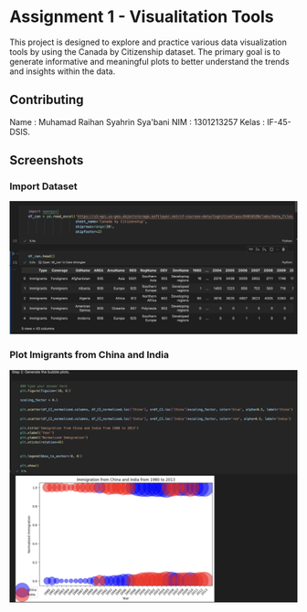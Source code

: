 # Assignment 1 - Visualitation Tools

This project is designed to explore and practice various data visualization tools by using the Canada by Citizenship dataset. The primary goal is to generate informative and meaningful plots to better understand the trends and insights within the data.

## Contributing

Name : Muhamad Raihan Syahrin Sya'bani
NIM : 1301213257
Kelas : IF-45-DSIS.

## Screenshots

<div align="start">
  <h3>Import Dataset</h3>
  <img src="screenshots/dataset.png" alt="Home Page">

  <h3>Plot Imigrants from China and India</h3>
  <img src="screenshots/plot-df.png" alt="Register">
</div>
